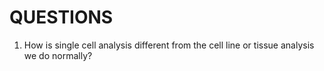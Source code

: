 # QUESTIONS

1. How is single cell analysis different from the cell line or tissue analysis we do normally?